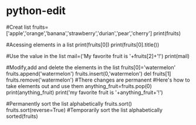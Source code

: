 # python-edit

#Creat list
fruits=['apple','orange','banana','strawberry','durian','pear','cherry']
print(fruits)

#Acessing elements in a list
print(fruits[0])
print(fruits[0].title())

#Use the value in the list
mail=('My favorite fruit is '+fruits[2]+'!')
print(mail)

#Modify,add and delete the elements in the list
fruits[0]='watermelon'
fruits.append('watermelon')
fruits.insert(0,'watermelon')
del fruits[1]
fruits.remove('watermelon')
#There changes are permanent
#Here's how to take elements out and use them
anything_fruit=fruits.pop(0)
print(anything_fruit)
print('my favorite fruit is '+anything_fruit+'!')

#Permanently sort the list alphabetically
fruits.sort()
fruits.sort(reverse=True)
#Temporarily sort the list alphabetically
sorted(fruits)
